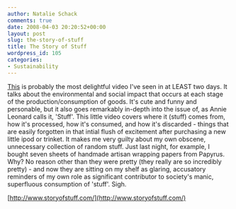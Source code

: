 ```yaml
---
author: Natalie Schack
comments: true
date: 2008-04-03 20:20:52+00:00
layout: post
slug: the-story-of-stuff
title: The Story of Stuff
wordpress_id: 105
categories:
- Sustainability
---
```


[This](http://www.storyofstuff.com/) is probably the most delightful video I've seen in at LEAST two days. It talks about the environmental and social impact that occurs at each stage of the production/consumption of goods. It's cute and funny and personable, but it also goes remarkably in-depth into the issue of, as Annie Leonard calls it, 'Stuff'. This little video covers where it (stuff) comes from, how it's processed, how it's consumed, and how it's discarded - things that are easily forgotten in that intial flush of excitement after purchasing a new little ipod or trinket. It makes me very guilty about my own obscene, unnecessary collection of random stuff. Just last night, for example, I bought seven sheets of handmade artisan wrapping papers from Papyrus. Why? No reason other than they were pretty (they really are so incredibly pretty) - and now they are sitting on my shelf as glaring, accusatory reminders of my own role as significant contributor to society's manic, superfluous consumption of 'stuff'. Sigh.

[http://www.storyofstuff.com/](http://www.storyofstuff.com/)
